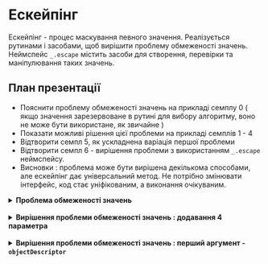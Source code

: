 # Ескейпінг

Ескейпінг - процес маскування певного значення. Реалізується рутинами і засобами, щоб вирішити проблему обмеженості значень.
Неймспейс <code>_.escape</code> містить засоби для створення, перевірки та маніпулювання таких значень.

## План презентації
* Пояснити проблему обмеженості значень на прикладі семплу 0 ( якщо значення зарезервоване в рутині для вибору алгоритму, воно не може бути використане, як звичайне )
* Показати можливі рішення цієї проблеми на прикладі семплів 1 - 4
* Відтворити семпл 5, як ускладнена варіація першої проблеми
* Відтворити семпл 6 - вирішення проблеми з використанням `_.escape` неймспейсу.
* Висновки : проблема може бути вирішена декількома способами, але ескейпінг дає універсальний метод. Не потрібно змінювати інтерфейс, код стає уніфікованим, а виконання очікуваним.

<details>
  <summary>
    <b>Проблема обмеженості значень</b>
  </summary></br>
  
<em><b>Приклад</b> - створення рутини <code>objectSetField</code>.</em><br><br>
Рутина присвоює значення <code>value</code> ( якщо <code>value !== null</code> ) полю <code>field</code> об'єкта <code>obj</code>.</br></br>
<pre><code>function objectSetField( obj, field, value )
{
  if( value === null )
  return;
  else
  obj[ field ] = value;
}

module.exports = objectSetField;</code></pre>

  <br>

  <em><b>Приклад</b> - використання рутини <code>objectSetField</code>.</em><br><br>
  ❌ Проблема : неможливо присвоїти значення <code>null</code>, так як воно використовується в рутині, як спеціальне.<br><br>
  <pre><code>let objectSetField = require( './0_Implementation.s' );

  let obj = {};

  objectSetField( obj, 'field1', 1 );
  objectSetField( obj, 'field2', 2 );
  objectSetField( obj, 'field3', null );

  console.log( obj );
  /* log : { field1: 1, field2: 2 } */</code></pre>

</details>

<br>

<details>
  <summary>
    <b>Вирішення проблеми обмеженості значень : додавання 4 параметра</b>
  </summary></br>
  
<em><b>Приклад</b> - створення рутини <code>objectSetFieldWith4Params</code>.</em><br><br>
Рутина присвоює значення <code>value</code> ( якщо <code>skip !== trueLike</code> ) полю <code>field</code> об'єкта <code>obj</code>.<br><br>
<pre><code>function objectSetFieldWith4Params( obj, field, value, skip )
{
  if( skip === true )
  return;
  else
  obj[ field ] = value;
}
module.exports = objectSetFieldWith4Params;</code></pre>

  <br>

  <em><b>Приклад</b> - використання рутини <code>objectSetFieldWith4Params</code>.</em><br><br>
  ❌ Проблема : наявність додаткового 4 параметра<br><br>
  <pre><code>let objectSetFieldWith4Params = require( './1_ImplementationWith4Arguments.s' );

let obj = {};

objectSetFieldWith4Params( obj, 'field1', 1 );
objectSetFieldWith4Params( obj, 'field2', 2 );
objectSetFieldWith4Params( obj, 'field3', null );
objectSetFieldWith4Params( obj, 'field4', null, true );

console.log( obj );
/* log : { field1: 1, field2: 2, field3: null } */</code></pre>

</details>

<br>

<details>
  <summary>
    <b>Вирішення проблеми обмеженості значень : перший аргумент - <code>objectDescriptor</code></b>
  </summary></br>
  
<em><b>Приклад</b> - створення рутини <code>objectSetFieldWithObjectDescriptor</code>.</em><br><br>
Рутина присвоює значення <code>value</code> ( якщо <code>objectDescriptor.skip !== trueLike</code> ) полю <code>field</code> об'єкта <code>objectDescriptor.src</code>.<br><br>
<pre><code>function objectSetFieldWithObjectDescriptor( objectDescriptor, field, value )
{
  if( objectDescriptor.skip === true )
  return;
  else
  objectDescriptor.src[ field ] = value;
}

module.exports = objectSetFieldWithObjectDescriptor;</code></pre>

  <br>

  <em><b>Приклад</b> - використання рутини <code>objectSetFieldWithObjectDescriptor</code>.</em><br><br>
  ❌ Проблема : необхідність змінювати інтерфейс, перший параметр - мапа з об'єктом <code>src</code> та полем <code>skip</code><br><br>
  <pre><code>let objectSetFieldWithObjectDescriptor = require( './2_ImplementationWithObjectDescriptor.s' );

let obj = {};

objectSetFieldWithObjectDescriptor( { src : obj, skip : false }, 'field1', 1 );
objectSetFieldWithObjectDescriptor( { src : obj, skip : false }, 'field2', 2 );
objectSetFieldWithObjectDescriptor( { src : obj, skip : false }, 'field3', null );
objectSetFieldWithObjectDescriptor( { src : obj, skip : true }, 'field4', null );

console.log( obj );
/* log : { field1: 1, field2: 2, field3: null } */</code></pre>

</details>


<!-- <details>
<br>

<br>

<details>
  <summary>
    <b>Приклад - створення рутини <code>objectSetFieldWithFieldDescriptor</code>.</b>
  </summary><br>
  Рутина присвоює значення <code>value</code> ( якщо <code>fieldDescriptor.skip !== trueLike</code> ) полю <code>fieldDescriptor.name</code> об'єкта <code>obj</code>.<br><br>
  <pre><code>function objectSetFieldWithFieldDescriptor( obj, fieldDescriptor, value )
{
  if( fieldDescriptor.skip === true )
  return;
  else
  obj[ fieldDescriptor.name ] = value;
}

module.exports = objectSetFieldWithFieldDescriptor;</code></pre>
</details>


<details>
  <summary>
    <b>Приклад - використання рутини <code>objectSetFieldWithFieldDescriptor</code>.</b>
  </summary><br>
  ❌ Проблема : необхідність змінювати інтерфейс, другий параметр - мапа з полями <code>skip</code> та <code>name</code><br><br>

  <pre><code>let objectSetFieldWithFieldDescriptor = require( './3_ImplementationWithFieldDescriptor.s' );

let obj = {};

objectSetFieldWithFieldDescriptor( obj, { name : 'field1', skip : false }, 1 );
objectSetFieldWithFieldDescriptor( obj, { name : 'field2', skip : false }, 2 );
objectSetFieldWithFieldDescriptor( obj, { name : 'field3', skip : false }, null );
objectSetFieldWithFieldDescriptor( obj, { name : 'field4', skip : true }, null );

console.log( obj );
/* log : { field1: 1, field2: 2, field3: null } */</code></pre>
</details>

<br>

<details>
  <summary>
    <b>Приклад - створення рутини <code>objectSetFieldWithValueDescriptor</code>.</b>
  </summary><br>
  Рутина присвоює значення <code>valueDescriptor.value</code> ( якщо <code>valueDescriptor.skip !== trueLike</code> ) полю <code>field</code> об'єкта <code>obj</code>.<br><br>
  <pre><code>function objectSetFieldWithValueDescriptor( obj, field, valueDescriptor )
{
  if( valueDescriptor.skip === true )
  return;
  else
  obj[ field ] = valueDescriptor.value;
}

module.exports = objectSetFieldWithValueDescriptor;</code></pre>
</details>


<details>
  <summary>
    <b>Приклад - використання рутини <code>objectSetFieldWithValueDescriptor</code>.</b>
  </summary><br>
  ❌ Проблема : необхідність змінювати інтерфейс, третій параметр - мапа з полями <code>skip</code> та <code>value</code><br><br>

  <pre><code>let objectSetFieldWithValueDescriptor = require( './4_ImplementationWithValueDescriptor.s' );

let obj = {};

objectSetFieldWithValueDescriptor( obj, 'field1', { value : 1, skip : false } );
objectSetFieldWithValueDescriptor( obj, 'field2', { value : 2, skip : false } );
objectSetFieldWithValueDescriptor( obj, 'field3', { value : null, skip : false } );
objectSetFieldWithValueDescriptor( obj, 'field4', { value : null, skip : true } );

console.log( obj );
/* log : { field1: 1, field2: 2, field3: null } */</code></pre>
</details>

<br>

<details>
  <summary>
    <b>Приклад - створення рутини <code>objectSetFieldConstant</code>.</b>
  </summary><br>
  Ускладнена версія <code>objectSetField</code>, яка додає константне поле об'єкту <code>object</code>, якщо <code>value === null</code> - перетворює поле <code>field</code> на константне.</br></br>
  <pre><code>function objectSetFieldConstant( object, field, value )
{
  if( value === null )
  {
    Object.defineProperty
    (
      object,
      field,
      {
        enumerable : true,
        configurable : false,
        writable : false,
        value : object[ field ]
      }
    );
  }
  else
  {
    Object.defineProperty
    (
      object,
      field,
      {
        enumerable : true,
        configurable : false,
        writable : false,
        value
      }
    );
  }
}

module.exports = objectSetFieldConstant;</code></pre>
</details>


<details>
  <summary>
    <b>Приклад - використання рутини <code>objectSetFieldConstant</code>.</b>
  </summary><br>
  ❌ Проблема : та ж що і у <code>objectSetField</code>.<br><br>

  <pre><code>let objectSetFieldConstant = require( './5_ImplementationAddConstantField.s' );

let obj = { fieldToBeRemained : 1, fieldToBeChanged : 2 };

objectSetFieldConstant( obj, 'field1', 1 );
objectSetFieldConstant( obj, 'fieldToBeChanged', 'changed' );
objectSetFieldConstant( obj, 'fieldToBeRemained', null );

console.log( Object.getOwnPropertyDescriptors( obj ) );
/*
log :
{
  fieldToBeRemained:
  {
    value: 1,
    writable: false,
    enumerable: true,
    configurable: false
  },
  fieldToBeChanged:
  {
    value: 'changed',
    writable: false,
    enumerable: true,
    configurable: false
  },
  field1:
  {
    value: 1,
    writable: false,
    enumerable: true,
    configurable: false
  }
}
*/</code></pre>
</details>

<br>

<details>
  <summary>
    <b>Приклад - створення рутини <code>objectSetFieldConstantWithEscape</code>.</b>
  </summary><br>
  Рутина додає константне поле об'єкту <code>object</code>, якщо <code>value === null</code> - перетворює поле <code>field</code> на константне.<br><br>

  <pre><code>let _ = require( '../..' );

function objectSetFieldConstantWithEscape( object, field, value )
{
  if( _.escape.is( value ) )
  {
    Object.defineProperty
    (
      object,
      field,
      {
        enumerable : true,
        configurable : false,
        writable : false,
        value : _.escape.right( value )
      }
    );
  }
  else if( value === null )
  {
    Object.defineProperty
    (
      object,
      field,
      {
        enumerable : true,
        configurable : false,
        writable : false,
        value : object[ field ]
      }
    );
  }
  else
  {
    Object.defineProperty
    (
      object,
      field,
      {
        enumerable : true,
        configurable : false,
        writable : false,
        value
      }
    );
  }
  return object;
}

module.exports = objectSetFieldConstantWithEscape;

</code></pre>
</details>


<details>
  <summary>
    <b>Приклад - використання рутини <code>objectSetFieldConstantWithEscape</code>.</b>
  </summary><br>
  ✅  Переваги : інтерфейс не змінюється, уніфікація коду, вирішена проблема обмеженності значень.<br><br>

  <pre><code>let _ = require( '../..' );
let objectSetFieldConstantWithEscape = require( './6_ImplementationAddConstantFieldWithEscape.s' )

var src = { 'fieldToBeRemained' : 1 };
objectSetFieldConstantWithEscape( src, 'fieldToBeRemained', null );
console.log( 'src1 : ', Object.getOwnPropertyDescriptors( src ) );
/*
log :

src1 :
{
  fieldToBeRemained:
  {
    value: 1,
    writable: false,
    enumerable: true,
    configurable: false
  }
}
*/

var src2 = { 'fieldToBeChanged' : 1 };
objectSetFieldConstantWithEscape( src2, 'fieldToBeChanged', 'changed' );
console.log( 'src2 : ', Object.getOwnPropertyDescriptors( src2 ) );
/*
log :

src1 :
{
  fieldToBeChanged:
  {
    value: 'changed',
    writable: false,
    enumerable: true,
    configurable: false
  }
}
*/

var src3 = { 'fieldToBeChangedWithNull' : 1 };
objectSetFieldConstantWithEscape( src3, 'fieldToBeChangedWithNull', _.escape.make( null ) );
console.log( 'src3 : ', Object.getOwnPropertyDescriptors( src3 ) );
/*
log :

src1 :
{
  fieldToBeChangedWithNull:
  {
    value: null,
    writable: false,
    enumerable: true,
    configurable: false
  }
}
*/</code></pre>
</details>
 -->
